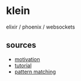 # klein
elixir / phoenix / websockets

## sources
- [motivation](https://medium.com/@kenmazaika/why-im-betting-on-elixir-7c8f847b58)
- [tutorial](http://phoenix.thefirehoseproject.com/)
- [pattern matching](https://dockyard.com/blog/2014/12/26/pattern-matching-in-elixir-for-rubyists)
